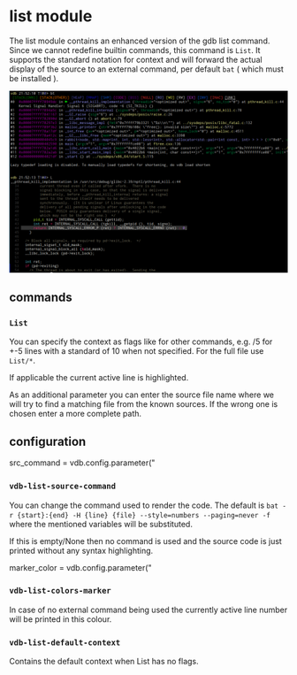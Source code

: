 # list module

The list module contains an enhanced version of the gdb list command. Since we cannot redefine builtin commands, this
command is `List`. It supports the standard notation for context and will forward the actual display of the source to an
external command, per default `bat` ( which must be installed ).

![](img/list.0.png)

## commands

### `List` 

You can specify the context as flags like for other commands, e.g. /5 for +-5 lines with a standard of 10 when not
specified. For the full file use `List/*`.

If applicable the current active line is highlighted.

As an additional parameter you can enter the source file name where we will try to find a matching file from the known
sources. If the wrong one is chosen enter a more complete path.


## configuration

src_command     = vdb.config.parameter("
### `vdb-list-source-command`

You can change the command used to render the code. The default is `bat -r {start}:{end} -H {line} {file}
--style=numbers --paging=never -f` where the mentioned variables will be substituted.

If this is empty/None then no command is used and the source code is just printed without any syntax highlighting.

marker_color    = vdb.config.parameter("
### `vdb-list-colors-marker`

In case of no external command being used the currently active line number will be printed in this colour.

### `vdb-list-default-context`

Contains the default context when List has no flags.
